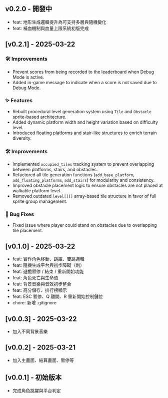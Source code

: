## v0.2.0 - 開發中
- feat: 地形生成邏輯提升為可支持多層與隨機變化
- feat: 補血機制與血量上限系統初版完成

## [v0.2.1] - 2025-03-22

### 🛠 Improvements
- Prevent scores from being recorded to the leaderboard when Debug Mode is active.
- Added in-game message to indicate when a score is not saved due to Debug Mode.

### ✨ Features
- Rebuilt procedural level generation system using `Tile` and `Obstacle` sprite-based architecture.
- Added dynamic platform width and height variation based on difficulty level.
- Introduced floating platforms and stair-like structures to enrich terrain diversity.

### 🛠 Improvements
- Implemented `occupied_tiles` tracking system to prevent overlapping between platforms, stairs, and obstacles.
- Refactored all tile generation functions (`add_base_platform`, `add_floating_platforms`, `add_stairs`) for modularity and consistency.
- Improved obstacle placement logic to ensure obstacles are not placed at walkable platform level.
- Removed outdated `level[][]` array-based tile structure in favor of full sprite group management.

### 🐞 Bug Fixes
- Fixed issue where player could stand on obstacles due to overlapping tile placement.

## [v0.1.0] - 2025-03-22
- feat: 實作角色移動、跳躍、雙跳邏輯
- feat: 隨機生成平台與初步障礙（刺）
- feat: 遊戲暫停 / 結束 / 重新開始功能
- feat: 角色死亡與生命值
- feat: 背景音樂與音效初步整合
- feat: 高分儲存、排行榜顯示
- feat: ESC 暫停、Q 離開、R 重新開始控制鍵位
- chore: 新增 .gitignore

## [v0.0.3] - 2025-03-22
- 加入不同背景音樂

## [v0.0.2] - 2025-03-21
- 加入主畫面、結算畫面、暫停等

## [v0.0.1] - 初始版本
- 完成角色跳躍與平台判定